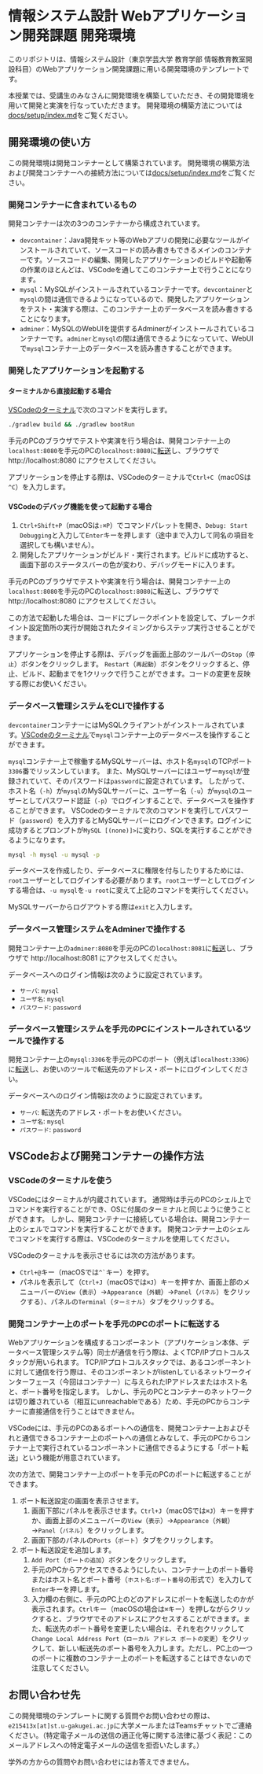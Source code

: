# 情報システム設計 Webアプリケーション開発課題 開発環境

このリポジトリは、情報システム設計（東京学芸大学 教育学部 情報教育教室開設科目）のWebアプリケーション開発課題に用いる開発環境のテンプレートです。

本授業では、受講生のみなさんに開発環境を構築していただき、その開発環境を用いて開発と実演を行なっていただきます。
開発環境の構築方法については[docs/setup/index.md](docs/setup/index.md)をご覧ください。

## 開発環境の使い方

この開発環境は開発コンテナーとして構築されています。
開発環境の構築方法および開発コンテナーへの接続方法については[docs/setup/index.md](docs/setup/index.md)をご覧ください。

### 開発コンテナーに含まれているもの

開発コンテナーは次の3つのコンテナーから構成されています。
  - `devcontainer`：Java開発キット等のWebアプリの開発に必要なツールがインストールされていて、ソースコードの読み書きもできるメインのコンテナーです。ソースコードの編集、開発したアプリケーションのビルドや起動等の作業のほとんどは、VSCodeを通してこのコンテナー上で行うことになります。
  - `mysql`：MySQLがインストールされているコンテナーです。`devcontainer`と`mysql`の間は通信できるようになっているので、開発したアプリケーションをテスト・実演する際は、このコンテナー上のデータベースを読み書きすることになります。
  - `adminer`：MySQLのWebUIを提供するAdminerがインストールされているコンテナーです。`adminer`と`mysql`の間は通信できるようになっていて、WebUIで`mysql`コンテナー上のデータベースを読み書きすることができます。

### 開発したアプリケーションを起動する

#### ターミナルから直接起動する場合

[VSCodeのターミナル](#vscodeのターミナルを使う)で次のコマンドを実行します。

```sh
./gradlew build && ./gradlew bootRun
```

手元のPCのブラウザでテストや実演を行う場合は、開発コンテナー上の`localhost:8080`を手元のPCの`localhost:8080`に[転送](#開発コンテナー上のポートをPCのポートに転送する)し、ブラウザで http://localhost:8080 にアクセスしてください。

アプリケーションを停止する際は、VSCodeのターミナルで`Ctrl+C`（macOSは`^C`）を入力します。

#### VSCodeのデバッグ機能を使って起動する場合

1. `Ctrl+Shift+P`（macOSは`⇧⌘P`）でコマンドパレットを開き、`Debug: Start Debugging`と入力して`Enter`キーを押します（途中まで入力して同名の項目を選択しても構いません）。
2. 開発したアプリケーションがビルド・実行されます。ビルドに成功すると、画面下部のステータスバーの色が変わり、デバッグモードに入ります。

手元のPCのブラウザでテストや実演を行う場合は、開発コンテナー上の`localhost:8080`を手元のPCの`localhost:8080`に転送し、ブラウザで http://localhost:8080 にアクセスしてください。

この方法で起動した場合は、コードにブレークポイントを設定して、ブレークポイント設定箇所の実行が開始されたタイミングからステップ実行させることができます。

アプリケーションを停止する際は、デバッグを画面上部のツールバーの`Stop`（`停止`）ボタンをクリックします。
`Restart`（`再起動`）ボタンをクリックすると、停止、ビルド、起動までを1クリックで行うことができます。コードの変更を反映する際にお使いください。

### データベース管理システムをCLIで操作する

`devcontainer`コンテナーにはMySQLクライアントがインストールされています。[VSCodeのターミナル](#vscodeのターミナルを使う)で`mysql`コンテナー上のデータベースを操作することができます。

`mysql`コンテナー上で稼働するMySQLサーバーは、ホスト名`mysql`のTCPポート`3306`番でリッスンしています。
また、MySQLサーバーにはユーザー`mysql`が登録されていて、そのパスワードは`password`に設定されています。
したがって、ホスト名（`-h`）が`mysql`のMySQLサーバーに、ユーザー名（`-u`）が`mysql`のユーザーとしてパスワード認証（`-p`）でログインすることで、データベースを操作することができます。
VSCodeのターミナルで次のコマンドを実行してパスワード（`password`）を入力するとMySQLサーバーにログインできます。ログインに成功するとプロンプトが`MySQL [(none)]>`に変わり、SQLを実行することができるようになります。

```sh
mysql -h mysql -u mysql -p
```

データベースを作成したり、データベースに権限を付与したりするためには、`root`ユーザーとしてログインする必要があります。`root`ユーザーとしてログインする場合は、`-u mysql`を`-u root`に変えて上記のコマンドを実行してください。


MySQLサーバーからログアウトする際は`exit`と入力します。

### データベース管理システムをAdminerで操作する

開発コンテナー上の`adminer:8080`を手元のPCの`localhost:8081`に[転送](#開発コンテナー上のポートを手元のpcのポートに転送する)し、ブラウザで http://localhost:8081 にアクセスしてください。

データベースへのログイン情報は次のように設定されています。

- `サーバ`: `mysql`
- `ユーザ名`: `mysql`
- `パスワード`: `password`

### データベース管理システムを手元のPCにインストールされているツールで操作する

開発コンテナー上の`mysql:3306`を手元のPCのポート（例えば`localhost:3306`）に[転送](#開発コンテナー上のポートを手元のpcのポートに転送する)し、お使いのツールで転送先のアドレス・ポートにログインしてください。

データベースへのログイン情報は次のように設定されています。

- `サーバ`: 転送先のアドレス・ポートをお使いください。
- `ユーザ名`: `mysql`
- `パスワード`: `password`

## VSCodeおよび開発コンテナーの操作方法

### VSCodeのターミナルを使う

VSCodeにはターミナルが内蔵されています。
通常時は手元のPCのシェル上でコマンドを実行することができ、OSに付属のターミナルと同じように使うことができます。
しかし、開発コンテナーに接続している場合は、開発コンテナー上のシェルでコマンドを実行することができます。
開発コンテナー上のシェルでコマンドを実行する際は、VSCodeのターミナルを使用してください。

VSCodeのターミナルを表示させるには次の方法があります。

- `Ctrl+@`キー（macOSでは`` ^` ``キー）を押す。
- パネルを表示して（`Ctrl+J`（macOSでは`⌘J`）キーを押すか、画面上部のメニューバーの`View`（`表示`）→`Appearance`（`外観`）→`Panel`（`パネル`）をクリックする）、パネルの`Terminal`（`ターミナル`）タブをクリックする。

### 開発コンテナー上のポートを手元のPCのポートに転送する

Webアプリケーションを構成するコンポーネント（アプリケーション本体、データベース管理システム等）同士が通信を行う際は、よくTCP/IPプロトコルスタックが用いられます。
TCP/IPプロトコルスタックでは、あるコンポーネントに対して通信を行う際は、そのコンポーネントがlistenしているネットワークインターフェース（今回はコンテナー）に与えられたIPアドレスまたはホスト名と、ポート番号を指定します。
しかし、手元のPCとコンテナーのネットワークは切り離されている（相互にunreachableである）ため、手元のPCからコンテナーに直接通信を行うことはできません。

VSCodeには、手元のPCのあるポートへの通信を、開発コンテナー上およびそれと通信できるコンテナー上のポートへの通信とみなして、手元のPCからコンテナー上で実行されているコンポーネントに通信できるようにする「ポート転送」という機能が用意されています。

次の方法で、開発コンテナー上のポートを手元のPCのポートに転送することができます。

1. ポート転送設定の画面を表示させます。
    1. 画面下部にパネルを表示させます。`Ctrl+J`（macOSでは`⌘J`）キーを押すか、画面上部のメニューバーの`View`（`表示`）→`Appearance`（`外観`）→`Panel`（`パネル`）をクリックします。
    2. 画面下部のパネルの`Ports`（`ポート`）タブをクリックします。
2. ポート転送設定を追加します。
    1. `Add Port`（`ポートの追加`）ボタンをクリックします。
    2. 手元のPCからアクセスできるようにしたい、コンテナー上のポート番号またはホスト名とポート番号（`ホスト名:ポート番号`の形式で）を入力して`Enter`キーを押します。
    3. 入力欄の右側に、手元のPC上のどのアドレスにポートを転送したのかが表示されます。`Ctrl`キー（macOSの場合は`⌘`キー）を押しながらクリックすると、ブラウザでそのアドレスにアクセスすることができます。また、転送先のポート番号を変更したい場合は、それを右クリックして`Change Local Address Port`（`ローカル アドレス ポートの変更`）をクリックして、新しい転送先のポート番号を入力します。ただし、PC上の一つのポートに複数のコンテナー上のポートを転送することはできないので注意してください。

## お問い合わせ先

この開発環境のテンプレートに関する質問やお問い合わせの際は、`e215413x[at]st.u-gakugei.ac.jp`に大学メールまたはTeamsチャットでご連絡ください。（特定電子メールの送信の適正化等に関する法律に基づく表記：このメールアドレスへの特定電子メールの送信を拒否いたします。）

学外の方からの質問やお問い合わせにはお答えできません。
